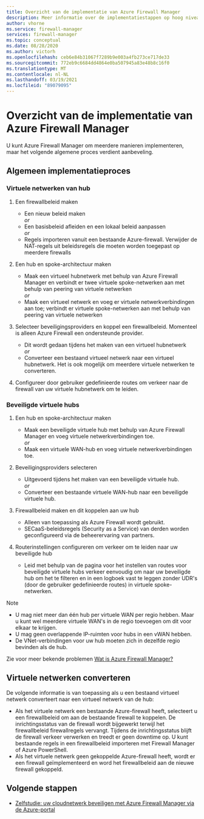 ```yaml
---
title: Overzicht van de implementatie van Azure Firewall Manager
description: Meer informatie over de implementatiestappen op hoog niveau die vereist zijn voor Azure Firewall Manager
author: vhorne
ms.service: firewall-manager
services: firewall-manager
ms.topic: conceptual
ms.date: 08/28/2020
ms.author: victorh
ms.openlocfilehash: ceb6e84b31067f7289b9e003a4fb273ce717de33
ms.sourcegitcommit: 772eb9c6684dd4864e0ba507945a83e48b8c16f0
ms.translationtype: MT
ms.contentlocale: nl-NL
ms.lasthandoff: 03/19/2021
ms.locfileid: "89079095"
---
```

# <a name="azure-firewall-manager-deployment-overview"></a>Overzicht van de implementatie van Azure Firewall Manager

U kunt Azure Firewall Manager om meerdere manieren implementeren, maar het volgende algemene proces verdient aanbeveling.

## <a name="general-deployment-process"></a>Algemeen implementatieproces

### <a name="hub-virtual-networks"></a>Virtuele netwerken van hub

1.  Een firewallbeleid maken

    - Een nieuw beleid maken
<br>*or*<br>
    - Een basisbeleid afleiden en een lokaal beleid aanpassen
<br>*or*<br>
    - Regels importeren vanuit een bestaande Azure-firewall. Verwijder de NAT-regels uit beleidsregels die moeten worden toegepast op meerdere firewalls
1. Een hub en spoke-architectuur maken
   - Maak een virtueel hubnetwerk met behulp van Azure Firewall Manager en verbindt er twee virtuele spoke-netwerken aan met behulp van peering van virtuele netwerken
<br>*or*<br>
    - Maak een virtueel netwerk en voeg er virtuele netwerkverbindingen aan toe; verbindt er virtuele spoke-netwerken aan met behulp van peering van virtuele netwerken

3. Selecteer beveiligingsproviders en koppel een firewallbeleid. Momenteel is alleen Azure Firewall een ondersteunde provider.

   - Dit wordt gedaan tijdens het maken van een virtueel hubnetwerk
<br>*or*<br>
    - Converteer een bestaand virtueel netwerk naar een virtueel hubnetwerk. Het is ook mogelijk om meerdere virtuele netwerken te converteren.

4. Configureer door gebruiker gedefinieerde routes om verkeer naar de firewall van uw virtuele hubnetwerk om te leiden.


### <a name="secured-virtual-hubs"></a>Beveiligde virtuele hubs

1. Een hub en spoke-architectuur maken

   - Maak een beveiligde virtuele hub met behulp van Azure Firewall Manager en voeg virtuele netwerkverbindingen toe.<br>*or*<br>
   - Maak een virtuele WAN-hub en voeg virtuele netwerkverbindingen toe.
2. Beveiligingsproviders selecteren

   - Uitgevoerd tijdens het maken van een beveiligde virtuele hub.<br>*or*<br>
   - Converteer een bestaande virtuele WAN-hub naar een beveiligde virtuele hub.
3. Firewallbeleid maken en dit koppelen aan uw hub

   - Alleen van toepassing als Azure Firewall wordt gebruikt.
   - SECaaS-beleidsregels (Security as a Service) van derden worden geconfigureerd via de beheerervaring van partners.
4. Routerinstellingen configureren om verkeer om te leiden naar uw beveiligde hub

   - Leid met behulp van de pagina voor het instellen van routes voor beveiligde virtuele hubs verkeer eenvoudig om naar uw beveiligde hub om het te filteren en in een logboek vast te leggen zonder UDR's (door de gebruiker gedefinieerde routes) in virtuele spoke-netwerken.

> [!NOTE]
> - U mag niet meer dan één hub per virtuele WAN per regio hebben. Maar u kunt wel meerdere virtuele WAN's in de regio toevoegen om dit voor elkaar te krijgen.
> - U mag geen overlappende IP-ruimten voor hubs in een vWAN hebben.
> - De VNet-verbindingen voor uw hub moeten zich in dezelfde regio bevinden als de hub.
>
> Zie voor meer bekende problemen [Wat is Azure Firewall Manager?](overview.md#known-issues)

## <a name="convert-virtual-networks"></a>Virtuele netwerken converteren

De volgende informatie is van toepassing als u een bestaand virtueel netwerk converteert naar een virtueel netwerk van de hub:

- Als het virtuele netwerk een bestaande Azure-firewall heeft, selecteert u een firewallbeleid om aan de bestaande firewall te koppelen. De inrichtingsstatus van de firewall wordt bijgewerkt terwijl het firewallbeleid firewallregels vervangt. Tijdens de inrichtingsstatus blijft de firewall verkeer verwerken en treedt er geen downtime op. U kunt bestaande regels in een firewallbeleid importeren met Firewall Manager of Azure PowerShell.
- Als het virtuele netwerk geen gekoppelde Azure-firewall heeft, wordt er een firewall geïmplementeerd en word het firewallbeleid aan de nieuwe firewall gekoppeld.

## <a name="next-steps"></a>Volgende stappen

- [Zelfstudie: uw cloudnetwerk beveiligen met Azure Firewall Manager via de Azure-portal](secure-cloud-network.md)